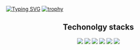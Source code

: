 
[![Typing SVG](https://readme-typing-svg.herokuapp.com?duration=4000&lines=Hi%2C+I'm+michele;A+UI+designer+and+a+front-end+dev)](https://git.io/typing-svg)
[![trophy](https://github-profile-trophy.vercel.app/?username=NoNameNoShame)](https://github.com/ryo-ma/github-profile-trophy)
<h2 align ="center"> Techonolgy stacks </h2>
<p align="center">
<img src="https://cdn.jsdelivr.net/gh/devicons/devicon/icons/figma/figma-original.svg" />
<img src="https://cdn.jsdelivr.net/gh/devicons/devicon/icons/html5/html5-original.svg" />
<img src="https://cdn.jsdelivr.net/gh/devicons/devicon/icons/css3/css3-original.svg" />
<img src="https://cdn.jsdelivr.net/gh/devicons/devicon/icons/javascript/javascript-original.svg" />
<img src="https://cdn.jsdelivr.net/gh/devicons/devicon/icons/cplusplus/cplusplus-original.svg" />
<img src="https://cdn.jsdelivr.net/gh/devicons/devicon/icons/java/java-original.svg" />
</p>

